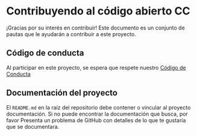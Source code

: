 # Contribuyendo al código abierto CC

¡Gracias por su interés en contribuir! Este documento es
un conjunto de pautas que le ayudarán a contribuir a este proyecto.


## Código de conducta

Al participar en este proyecto, se espera que respete nuestro [Código de
Conducta](https://opensource.creativecommons.org/community/code-of-conduct/)


## Documentación del proyecto

El `README.md` en la raíz del repositorio debe contener o vincular al proyecto
documentación. Si no puede encontrar la documentación que busca, por favor
Presenta un problema de GitHub con detalles de lo que te gustaría que se documentara.

